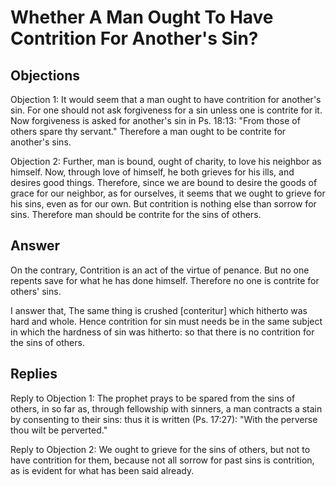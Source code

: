 # Whether A Man Ought To Have Contrition For Another's Sin?

## Objections

Objection 1: It would seem that a man ought to have contrition for another's sin. For one should not ask forgiveness for a sin unless one is contrite for it. Now forgiveness is asked for another's sin in Ps. 18:13: "From those of others spare thy servant." Therefore a man ought to be contrite for another's sins.

Objection 2: Further, man is bound, ought of charity, to love his neighbor as himself. Now, through love of himself, he both grieves for his ills, and desires good things. Therefore, since we are bound to desire the goods of grace for our neighbor, as for ourselves, it seems that we ought to grieve for his sins, even as for our own. But contrition is nothing else than sorrow for sins. Therefore man should be contrite for the sins of others.

## Answer

On the contrary, Contrition is an act of the virtue of penance. But no one repents save for what he has done himself. Therefore no one is contrite for others' sins.

I answer that, The same thing is crushed [conteritur] which hitherto was hard and whole. Hence contrition for sin must needs be in the same subject in which the hardness of sin was hitherto: so that there is no contrition for the sins of others.

## Replies

Reply to Objection 1: The prophet prays to be spared from the sins of others, in so far as, through fellowship with sinners, a man contracts a stain by consenting to their sins: thus it is written (Ps. 17:27): "With the perverse thou wilt be perverted."

Reply to Objection 2: We ought to grieve for the sins of others, but not to have contrition for them, because not all sorrow for past sins is contrition, as is evident for what has been said already.